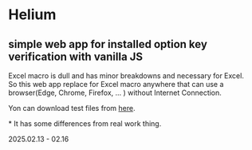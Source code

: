 # Helium
## simple web app for installed option key verification with vanilla JS

Excel macro is dull and has minor breakdowns and necessary for Excel. \
So this web app replace for Excel macro anywhere that can use a browser(Edge, Chrome, Firefox, ... ) without Internet Connection.

Yon can download test files from [here](https://github.com/user-attachments/files/18858430/testfiles.zip).

\* It has some differences from real work thing.

2025.02.13 - 02.16
